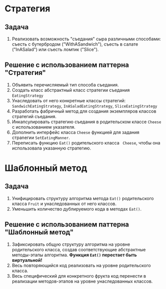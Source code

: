 # Стратегия

## Задача
1. Реализовать возможность "съедания" сыра различными способами: съесть с бутербродом ("WithASandwich"), съесть в салате ("InASalad") или съесть ломтик ("Slice"). 

## Решение с использованием паттерна "Стратегия"
1. Объявить перечисляемый тип способа съедания.
2. Создать класс абстрактный класс стратегии съедания ``EatingStrategy``
3. Унаследовать от него конкретные классы стратегий: ``SandwichEatingStrategy``, ``InASaladEatingStrategy``, ``SliceEatingStrategy``
4. Разработать фабричный метод для создания экземпляров классов стратегий съедания.
5. Инкапсулировать стратегию съедания в родительском классе ``Cheese`` с использованием указателя.
6. Дополнить интерфейс класса ``Cheese`` функцией для задания страnегии ``SetEatingManner``.
7. Переписать функцию ``Eat()`` родительского класса `` Cheese``, чтобы она использовала указанную стратегию.

# Шаблонный метод

## Задача
1. Унифицировать структуру алгоритма метода ``Eat()`` родительского класса ``Fruit`` и унаследованных от него классов.
2. Уменьшить количество дублируемого кода в методах ``Eat()``.

## Решение с использованием паттерна "Шаблонный метод"

1. Зафиксировать общую структуру алгоритма на уровне родительского класса, создав соответствующие абстрактные методы-этапы алгоритма. **Функция ``Eat()`` перестает быть виртуальной!**
2. Весь повторяющийся код реализовать на уровне родительского класса.
3. Весь специфический для конкретного фрукта код перенести в реализации методов-этапов на уровне унаследованных классов.
